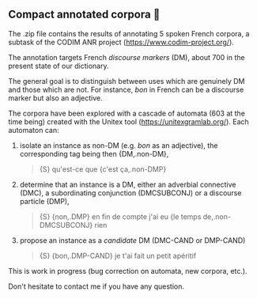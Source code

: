## Compact annotated corpora 👋


The .zip file contains the results of annotating 5 spoken French corpora, a subtask of the CODIM ANR project (https://www.codim-project.org/).

The annotation targets French *discourse markers* (DM), about 700 in the present state of our dictionary.

The general goal is to distinguish between uses which are genuinely DM and those which are not.
For instance, *bon* in French can be a discourse marker but also an adjective.

The corpora have been explored with a cascade of automata (603 at the time being) created with the Unitex tool (https://unitexgramlab.org/). Each automaton can:
1. isolate an instance as non-DM (e.g. *bon* as an adjective), the corresponding tag being then {DM,.non-DM},
   > {S} qu'est-ce que {c'est ça,.non-DMP}
3. determine that an instance is a DM, either an adverbial connective (DMC), a subordinating conjunction (DMCSUBCONJ) or a discourse particle (DMP),
   > {S} {non,.DMP} en fin de compte j'ai eu {le temps de,.non-DMCSUBCONJ} rien 
5. propose an instance as a *candidate* DM (DMC-CAND or DMP-CAND)
   > {S} {bon,.DMP-CAND} je t'ai fait un petit apéritif 


This is work in progress (bug correction on automata, new corpora, etc.).

Don't hesitate to contact me if you have any question.
